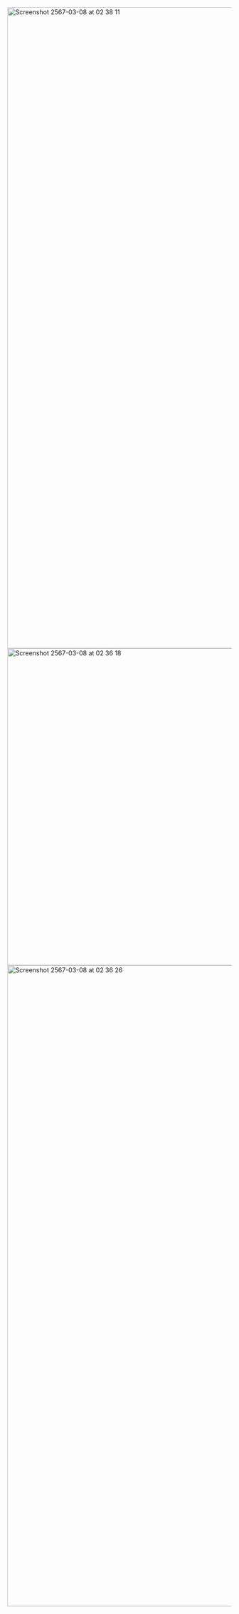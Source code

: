 <img width="1440" alt="Screenshot 2567-03-08 at 02 38 11" src="https://github.com/noodkhan/CRUD/assets/92358053/a799f0de-fa25-4d97-921d-c7afb856bdd8">
<img width="712" alt="Screenshot 2567-03-08 at 02 36 18" src="https://github.com/noodkhan/CRUD/assets/92358053/4c2c79a6-cbc2-4a4c-ab18-5995eecedc16">
<img width="1440" alt="Screenshot 2567-03-08 at 02 36 26" src="https://github.com/noodkhan/CRUD/assets/92358053/e670fe5b-b550-42cc-ae42-8d80bb1523dd">
